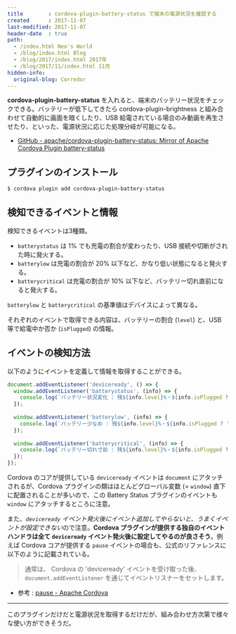 ```yaml
---
title        : cordova-plugin-battery-status で端末の電源状況を確認する
created      : 2017-11-07
last-modified: 2017-11-07
header-date  : true
path:
  - /index.html Neo's World
  - /blog/index.html Blog
  - /blog/2017/index.html 2017年
  - /blog/2017/11/index.html 11月
hidden-info:
  original-blog: Corredor
---
```


**cordova-plugin-battery-status** を入れると、端末のバッテリー状況をチェックできる。バッテリーが低下してきたら cordova-plugin-brightness と組み合わせて自動的に画面を暗くしたり、USB 給電されている場合のみ動画を再生させたり、といった、電源状況に応じた処理分岐が可能になる。

- [GitHub - apache/cordova-plugin-battery-status: Mirror of Apache Cordova Plugin battery-status](https://github.com/apache/cordova-plugin-battery-status)

## プラグインのインストール

```bash
$ cordova plugin add cordova-plugin-battery-status
```

## 検知できるイベントと情報

検知できるイベントは3種類。

- `batterystatus` は 1% でも充電の割合が変わったり、USB 接続や切断がされた時に発火する。
- `batterylow` は充電の割合が 20% 以下など、かなり低い状態になると発火する。
- `batterycritical` は充電の割合が 10% 以下など、バッテリー切れ直前になると発火する。

`batterylow` と `batterycritical` の基準値はデバイスによって異なる。

それぞれのイベントで取得できる内容は、バッテリーの割合 (`level`) と、USB 等で給電中か否か (`isPlugged`) の情報。

## イベントの検知方法

以下のようにイベントを定義して情報を取得することができる。

```javascript
document.addEventListener('deviceready', () => {
  window.addEventListener('batterystatus', (info) => {
    console.log(`バッテリー状況変化 : 残${info.level}%・${info.isPlugged ? '充電中' : '充電していない'}`);
  });
  
  window.addEventListener('batterylow', (info) => {
    console.log(`バッテリー少なめ : 残${info.level}%・${info.isPlugged ? '充電中' : '充電していない'}`);
  });
  
  window.addEventListener('batterycritical', (info) => {
    console.log(`バッテリー切れ寸前 : 残${info.level}%・${info.isPlugged ? '充電中' : '充電していない'}`);
  });
});
```

Cordova のコアが提供している `deviceready` イベントは `document` にアタッチされるが、Cordova プラグインの類はほとんどグローバル変数 (= `window`) 直下に配置されることが多いので、この Battery Status プラグインのイベントも `window` にアタッチするところに注意。

また、*`deviceready` イベント発火後にイベント追加してやらないと、うまくイベントが設定できない*ので注意。**Cordova プラグインが提供する独自のイベントハンドラは全て `deviceready` イベント発火後に設定してやるのが良さそう**。例えば Cordova コアが提供する `pause` イベントの場合も、公式のリファレンスに以下のように記載されている。

> 通常は、 Cordova の 'deviceready' イベントを受け取った後、`document.addEventListener` を通じてイベントリスナーをセットします。

- 参考 : [pause - Apache Cordova](https://cordova.apache.org/docs/ja/2.0.0/cordova/events/events.pause.html)

---

このプラグインだけだと電源状況を取得するだけだが、組み合わせ方次第で様々な使い方ができそうだ。
